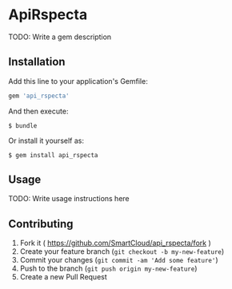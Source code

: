# ApiRspecta

TODO: Write a gem description

## Installation

Add this line to your application's Gemfile:

```ruby
gem 'api_rspecta'
```

And then execute:

    $ bundle

Or install it yourself as:

    $ gem install api_rspecta

## Usage

TODO: Write usage instructions here

## Contributing

1. Fork it ( https://github.com/SmartCloud/api_rspecta/fork )
2. Create your feature branch (`git checkout -b my-new-feature`)
3. Commit your changes (`git commit -am 'Add some feature'`)
4. Push to the branch (`git push origin my-new-feature`)
5. Create a new Pull Request
